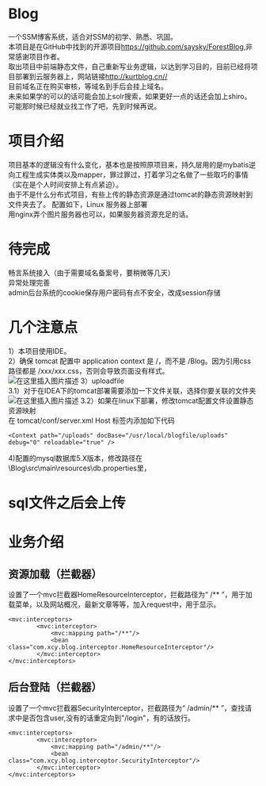 # Blog
一个SSM博客系统，适合对SSM的初学、熟悉、巩固。<br/>
本项目是在GitHub中找到的开源项目<https://github.com/saysky/ForestBlog>,非常感谢项目作者。<br/>
取出项目中前端静态文件，自己重新写业务逻辑，以达到学习目的，目前已经将项目部署到云服务器上，网站链接<http://kurtblog.cn//><br/>
目前域名正在购买审核，等域名到手后会挂上域名。<br/>
未来如果学的可以的话可能会加上solr搜索，如果更好一点的话还会加上shiro。可能那时候已经就业找工作了吧，先到时候再说。
# 项目介绍
项目基本的逻辑没有什么变化，基本也是按照原项目来，持久层用的是mybatis逆向工程生成实体类以及mapper，罪过罪过，打着学习之名做了一些取巧的事情（实在是个人时间安排上有点紧迫）。<br/>
由于不是什么分布式项目，有些上传的静态资源是通过tomcat的静态资源映射到文件夹去了。
配置如下，Linux 服务器上部署<br/>
用nginx弄个图片服务器也可以，如果服务器资源充足的话。
# 待完成
畅言系统接入（由于需要域名备案号，要稍微等几天）<br/>
异常处理完善<br/>
admin后台系统的cookie保存用户密码有点不安全，改成session存储<br/>

# 几个注意点
1）本项目使用IDE。<br/>
2）确保 tomcat 配置中 application context 是 /，而不是 /Blog。因为引用css路径都是 /xxx/xxx.css，否则会导致页面没有样式。<br/>
![在这里插入图片描述](https://img-blog.csdnimg.cn/20200426104436606.png?x-oss-process=image/watermark,type_ZmFuZ3poZW5naGVpdGk,shadow_10,text_aHR0cHM6Ly9ibG9nLmNzZG4ubmV0L3dlaXhpbl80NDAwMTY4MQ==,size_16,color_FFFFFF,t_70)
3）uploadfile<br/>
3.1）对于在IDEA下的tomcat部署需要添加一下文件关联，选择你要关联的文件夹<br/>
![在这里插入图片描述](https://img-blog.csdnimg.cn/20200426111717280.PNG?x-oss-process=image/watermark,type_ZmFuZ3poZW5naGVpdGk,shadow_10,text_aHR0cHM6Ly9ibG9nLmNzZG4ubmV0L3dlaXhpbl80NDAwMTY4MQ==,size_16,color_FFFFFF,t_70)
3.2）如果在linux下部署，修改tomcat配置文件设置静态资源映射<br/>
在 tomcat/conf/server.xml  Host 标签内添加如下代码<br/>
```
<Context path="/uploads" docBase="/usr/local/blogfile/uploads" debug="0" reloadable="true" />
```

4)配置的mysql数据库5.X版本，修改路径在\Blog\src\main\resources\db.properties里，
# sql文件之后会上传
# 业务介绍
## 资源加载（拦截器）
设置了一个mvc拦截器HomeResourceInterceptor，拦截路径为“ /** ”，用于加载菜单，以及网站概况，最新文章等等，加入request中，用于显示。
```
<mvc:interceptors>
        <mvc:interceptor>
            <mvc:mapping path="/**"/>
            <bean class="com.xcy.blog.interceptor.HomeResourceInterceptor"/>
        </mvc:interceptor>
</mvc:interceptors>
```
## 后台登陆（拦截器）
设置了一个mvc拦截器SecurityInterceptor，拦截路径为“ /admin/** ”，查找请求中是否包含user,没有的话重定向到"/login"，有的话放行。
```
<mvc:interceptors>
        <mvc:interceptor>
            <mvc:mapping path="/admin/**"/>
            <bean class="com.xcy.blog.interceptor.SecurityInterceptor"/>
        </mvc:interceptor>
</mvc:interceptors>
```
